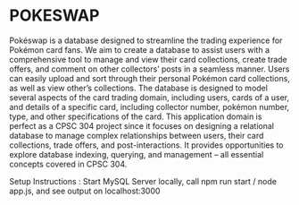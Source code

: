 # POKESWAP
Pokéswap is a database designed to streamline the trading experience for Pokémon card fans. We aim to create a database to assist users with a comprehensive tool to manage and view their card collections, create trade offers, and comment on other collectors’ posts in a seamless manner. Users can easily upload and sort through their personal Pokémon card collections, as well as view other’s collections. The database is designed to model several aspects of the card trading domain, including users, cards of a user, and details of a specific card, including collector number, pokémon number, type, and other specifications of the card. This application domain is perfect as a CPSC 304 project since it focuses on designing a relational database to manage complex relationships between users, their card collections, trade offers, and post-interactions. It provides opportunities to explore database indexing, querying, and management – all essential concepts covered in CPSC 304.

Setup Instructions : Start MySQL Server locally, call npm run start / node app.js, and see output on localhost:3000

